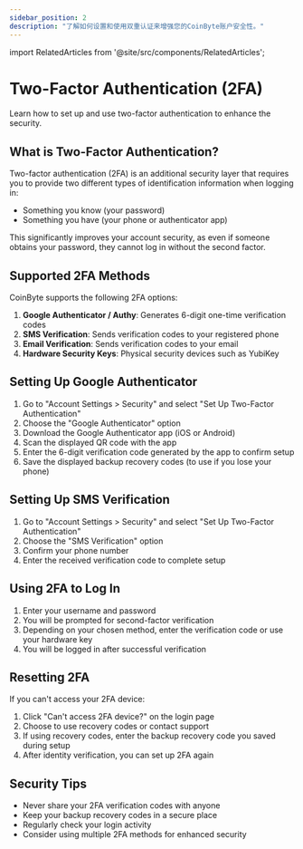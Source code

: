 ```yaml
---
sidebar_position: 2
description: "了解如何设置和使用双重认证来增强您的CoinByte账户安全性。"
---
```


import RelatedArticles from '@site/src/components/RelatedArticles';

# Two-Factor Authentication (2FA)

Learn how to set up and use two-factor authentication to enhance the security.

## What is Two-Factor Authentication?

Two-factor authentication (2FA) is an additional security layer that requires you to provide two different types of identification information when logging in:
- Something you know (your password)
- Something you have (your phone or authenticator app)

This significantly improves your account security, as even if someone obtains your password, they cannot log in without the second factor.

## Supported 2FA Methods

CoinByte supports the following 2FA options:

1. **Google Authenticator / Authy**: Generates 6-digit one-time verification codes
2. **SMS Verification**: Sends verification codes to your registered phone
3. **Email Verification**: Sends verification codes to your email
4. **Hardware Security Keys**: Physical security devices such as YubiKey

## Setting Up Google Authenticator

1. Go to "Account Settings > Security" and select "Set Up Two-Factor Authentication"
2. Choose the "Google Authenticator" option
3. Download the Google Authenticator app (iOS or Android)
4. Scan the displayed QR code with the app
5. Enter the 6-digit verification code generated by the app to confirm setup
6. Save the displayed backup recovery codes (to use if you lose your phone)

## Setting Up SMS Verification

1. Go to "Account Settings > Security" and select "Set Up Two-Factor Authentication"
2. Choose the "SMS Verification" option
3. Confirm your phone number
4. Enter the received verification code to complete setup

## Using 2FA to Log In

1. Enter your username and password
2. You will be prompted for second-factor verification
3. Depending on your chosen method, enter the verification code or use your hardware key
4. You will be logged in after successful verification

## Resetting 2FA

If you can't access your 2FA device:

1. Click "Can't access 2FA device?" on the login page
2. Choose to use recovery codes or contact support
3. If using recovery codes, enter the backup recovery code you saved during setup
4. After identity verification, you can set up 2FA again

## Security Tips

- Never share your 2FA verification codes with anyone
- Keep your backup recovery codes in a secure place
- Regularly check your login activity
- Consider using multiple 2FA methods for enhanced security 

<RelatedArticles category="account-security" /> 

